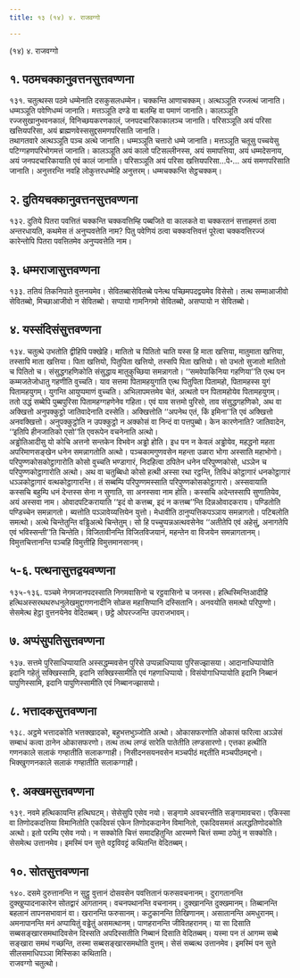 ```yaml
---
title: १३ (१४) ४. राजवग्गो

---
```

(१४) ४. राजवग्गो  


## १. पठमचक्कानुवत्तनसुत्तवण्णना

१३१. चतुत्थस्स पठमे धम्मेनाति दसकुसलधम्मेन। चक्कन्ति आणाचक्कम्। अत्थञ्ञूति रज्जत्थं जानाति। धम्मञ्ञूति पवेणिधम्मं जानाति। मत्तञ्ञूति दण्डे वा बलम्हि वा पमाणं जानाति। कालञ्ञूति रज्जसुखानुभवनकालं, विनिच्छयकरणकालं, जनपदचारिकाकालञ्च जानाति। परिसञ्ञूति अयं परिसा खत्तियपरिसा, अयं ब्राह्मणवेस्ससुद्दसमणपरिसाति जानाति।  
तथागतवारे अत्थञ्ञूति पञ्च अत्थे जानाति। धम्मञ्ञूति चत्तारो धम्मे जानाति। मत्तञ्ञूति चतूसु पच्चयेसु पटिग्गहणपरिभोगमत्तं जानाति। कालञ्ञूति अयं कालो पटिसल्लीनस्स, अयं समापत्तिया, अयं धम्मदेसनाय, अयं जनपदचारिकायाति एवं कालं जानाति। परिसञ्ञूति अयं परिसा खत्तियपरिसा…पे॰… अयं समणपरिसाति जानाति। अनुत्तरन्ति नवहि लोकुत्तरधम्मेहि अनुत्तरम्। धम्मचक्कन्ति सेट्ठचक्कम्।  


## २. दुतियचक्कानुवत्तनसुत्तवण्णना

१३२. दुतिये पितरा पवत्तितं चक्कन्ति चक्कवत्तिम्हि पब्बजिते वा कालकते वा चक्करतनं सत्ताहमत्तं ठत्वा अन्तरधायति, कथमेस तं अनुप्पवत्तेति नाम? पितु पवेणियं ठत्वा चक्कवत्तिवत्तं पूरेत्वा चक्कवत्तिरज्जं कारेन्तोपि पितरा पवत्तितमेव अनुप्पवत्तेति नाम।  


## ३. धम्मराजासुत्तवण्णना

१३३. ततियं तिकनिपाते वुत्तनयमेव। सेवितब्बासेवितब्बे पनेत्थ पच्छिमपदद्वयमेव विसेसो। तत्थ सम्माआजीवो सेवितब्बो, मिच्छाआजीवो न सेवितब्बो। सप्पायो गामनिगमो सेवितब्बो, असप्पायो न सेवितब्बो।  


## ४. यस्संदिसंसुत्तवण्णना

१३४. चतुत्थे उभतोति द्वीहिपि पक्खेहि। मातितो च पितितो चाति यस्स हि माता खत्तिया, मातुमाता खत्तिया, तस्सापि माता खत्तिया। पिता खत्तियो, पितुपिता खत्तियो, तस्सपि पिता खत्तियो। सो उभतो सुजातो मातितो च पितितो च। संसुद्धगहणिकोति संसुद्धाय मातुकुच्छिया समन्नागतो। ‘‘समवेपाकिनिया गहणिया’’ति एत्थ पन कम्मजतेजोधातु गहणीति वुच्चति। याव सत्तमा पितामहयुगाति एत्थ पितुपिता पितामहो, पितामहस्स युगं पितामहयुगम्। युगन्ति आयुप्पमाणं वुच्चति। अभिलापमत्तमेव चेतं, अत्थतो पन पितामहोयेव पितामहयुगम्। ततो उद्धं सब्बेपि पुब्बपुरिसा पितामहग्गहणेनेव गहिता। एवं याव सत्तमो पुरिसो, ताव संसुद्धगहणिको, अथ वा अक्खित्तो अनुपक्कुट्ठो जातिवादेनाति दस्सेति। अक्खित्तोति ‘‘अपनेथ एतं, किं इमिना’’ति एवं अक्खित्तो अनवक्खित्तो। अनुपक्कुट्ठोति न उपक्कुट्ठो न अक्कोसं वा निन्दं वा पत्तपुब्बो। केन कारणेनाति? जातिवादेन, ‘‘इतिपि हीनजातिको एसो’’ति एवरूपेन वचनेनाति अत्थो।  
अड्ढोतिआदीसु यो कोचि अत्तनो सन्तकेन विभवेन अड्ढो होति। इध पन न केवलं अड्ढोयेव, महद्धनो महता अपरिमाणसङ्खेन धनेन समन्नागतोति अत्थो। पञ्चकामगुणवसेन महन्ता उळारा भोगा अस्साति महाभोगो। परिपुण्णकोसकोट्ठागारोति कोसो वुच्चति भण्डागारं, निदहित्वा ठपितेन धनेन परिपुण्णकोसो, धञ्ञेन च परिपुण्णकोट्ठागारोति अत्थो। अथ वा चतुब्बिधो कोसो हत्थी अस्सा रथा रट्ठन्ति, तिविधं कोट्ठागारं धनकोट्ठागारं धञ्ञकोट्ठागारं वत्थकोट्ठागारन्ति। तं सब्बम्पि परिपुण्णमस्साति परिपुण्णकोसकोट्ठागारो। अस्सवायाति कस्सचि बहुम्पि धनं देन्तस्स सेना न सुणाति, सा अनस्सवा नाम होति। कस्सचि अदेन्तस्सापि सुणातियेव, अयं अस्सवा नाम। ओवादपटिकरायाति ‘‘इदं वो कत्तब्ब, इदं न कत्तब्ब’’न्ति दिन्नओवादकराय। पण्डितोति पण्डिच्चेन समन्नागतो। ब्यत्तोति पञ्ञावेय्यत्तियेन युत्तो। मेधावीति ठानुप्पत्तिकपञ्ञाय समन्नागतो। पटिबलोति समत्थो। अत्थे चिन्तेतुन्ति वड्ढिअत्थे चिन्तेतुम्। सो हि पच्चुप्पन्नअत्थवसेनेव ‘‘अतीतेपि एवं अहेसुं, अनागतेपि एवं भविस्सन्ती’’ति चिन्तेति। विजितावीनन्ति विजितविजयानं, महन्तेन वा विजयेन समन्नागतानम्। विमुत्तचित्तानन्ति पञ्चहि विमुत्तीहि विमुत्तमानसानम्।  


## ५-६. पत्थनासुत्तद्वयवण्णना

१३५-१३६. पञ्चमे नेगमजानपदस्साति निगमवासिनो च रट्ठवासिनो च जनस्स। हत्थिस्मिन्तिआदीहि हत्थिअस्सरथथरुधनुलेखमुद्दागणनादीनि सोळस महासिप्पानि दस्सितानि। अनवयोति समत्थो परिपुण्णो। सेसमेत्थ हेट्ठा वुत्तनयेनेव वेदितब्बम्। छट्ठे ओपरज्जन्ति उपराजभावम्।  


## ७. अप्पंसुपतिसुत्तवण्णना

१३७. सत्तमे पुरिसाधिप्पायाति अस्सद्धम्मवसेन पुरिसे उप्पन्नाधिप्पाया पुरिसज्झासया। आदानाधिप्पायोति इदानि गहेतुं सक्खिस्सामि, इदानि सक्खिस्सामीति एवं गहणाधिप्पायो। विसंयोगाधिप्पायोति इदानि निब्बानं पापुणिस्सामि, इदानि पापुणिस्सामीति एवं निब्बानज्झासयो।  


## ८. भत्तादकसुत्तवण्णना

१३८. अट्ठमे भत्तादकोति भत्तक्खादको, बहुभत्तभुञ्जोति अत्थो। ओकासफरणोति ओकासं फरित्वा अञ्ञेसं सम्बाधं कत्वा ठानेन ओकासफरणो। तत्थ तत्थ लण्डं सारेति पातेतीति लण्डसारणो। एत्तका हत्थीति गणनकाले सलाकं गण्हातीति सलाकग्गाही। निसीदनसयनवसेन मञ्चपीठं मद्दतीति मञ्चपीठमद्दनो। भिक्खुगणनकाले सलाकं गण्हातीति सलाकग्गाही।  


## ९. अक्खमसुत्तवण्णना

१३९. नवमे हत्थिकायन्ति हत्थिघटम्। सेसेसुपि एसेव नयो। सङ्गामे अवचरन्तीति सङ्गामावचरा। एकिस्सा वा तिणोदकदत्तिया विमानितोति एकदिवसं एकेन तिणोदकदानेन विमानितो, एकदिवसमत्तं अलद्धतिणोदकोति अत्थो। इतो परम्पि एसेव नयो। न सक्कोति चित्तं समादहितुन्ति आरम्मणे चित्तं सम्मा ठपेतुं न सक्कोति। सेसमेत्थ उत्तानमेव। इमस्मिं पन सुत्ते वट्टविवट्टं कथितन्ति वेदितब्बम्।  


## १०. सोतसुत्तवण्णना

१४०. दसमे दुरुत्तानन्ति न सुट्ठु वुत्तानं दोसवसेन पवत्तितानं फरुसवचनानम्। दुरागतानन्ति दुक्खुप्पादनाकारेन सोतद्वारं आगतानम्। वचनपथानन्ति वचनानम्। दुक्खानन्ति दुक्खमानम्। तिब्बानन्ति बहलानं तापनसभावानं वा। खरानन्ति फरुसानम्। कटुकानन्ति तिखिणानम्। असातानन्ति अमधुरानम्। अमनापानन्ति मनं अप्पायितुं वड्ढेतुं असमत्थानम्। पाणहरानन्ति जीवितहरानम्। या सा दिसाति सब्बसङ्खारसमथादिवसेन दिस्सति अपदिस्सतीति निब्बानं दिसाति वेदितब्बम्। यस्मा पन तं आगम्म सब्बे सङ्खारा समथं गच्छन्ति, तस्मा सब्बसङ्खारसमथोति वुत्तम्। सेसं सब्बत्थ उत्तानमेव। इमस्मिं पन सुत्ते सीलसमाधिपञ्ञा मिस्सिका कथिताति।  
राजवग्गो चतुत्थो।  